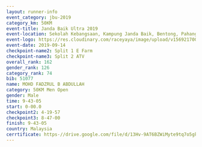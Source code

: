 ```yaml
---
layout: runner-info 
event_category: jbu-2019 
category_km: 50KM 
event-title: Janda Baik Ultra 2019  
event-location: Sekolah Kebangsaan, Kampung Janda Baik, Bentong, Pahang, Malaysia 
event-logo: https://res.cloudinary.com/raceyaya/image/upload/v1569217009/logo/janda-baik_vch1pc.jpg 
event-date: 2019-09-14 
checkpoint-name2: Split 1 E Farm 
checkpoint-name3: Split 2 ATV 
overall_rank: 162
gender_rank: 126
category_rank: 74
bib: 51077
name: MOHD FADZRUL B ABDULLAH
category: 50KM Men Open
gender: Male
time: 9-43-05
start: 0-00.0
checkpoint2: 4-19-57
checkpoint3: 8-47-00
finish: 9-43-05
country: Malaysia
cerrtificate: https-//drive.google.com/file/d/13Hv-9AT6BZWiMyte9tq7o5gkSO5xsnoj/view?usp=sharing
---
```

